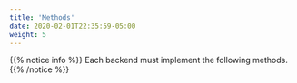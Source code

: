 ```yaml
---
title: 'Methods'
date: 2020-02-01T22:35:59-05:00
weight: 5
---
```


{{% notice info %}}
Each backend must implement the following methods.
{{% /notice %}}
